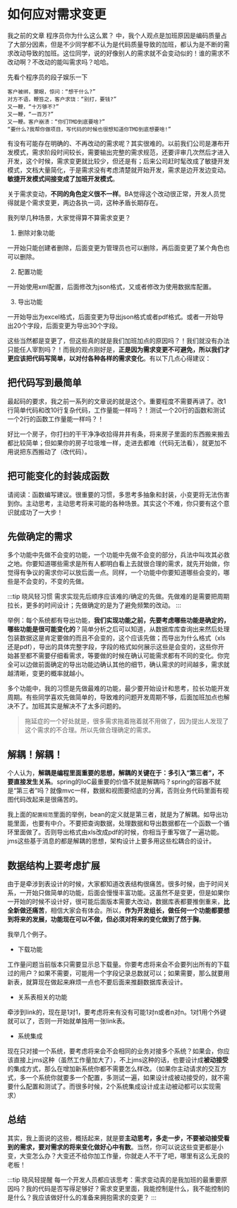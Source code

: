 # 如何应对需求变更

我之前的文章 程序员你为什么这么累？ 中，我个人观点是加班原因是编码质量占了大部分因素，但是不少同学都不认为是代码质量导致的加班，都认为是不断的需求改动导致的加班。这位同学，说的好像别人的需求就不会变动似的！谁的需求不改动啊？不改动的能叫需求吗？哈哈。

先看个程序员的段子娱乐一下

```
客户被绑，蒙眼，惊问：“想干什么?”
对方不语，鞭笞之，客户求饶：“别打，要钱?”
又一鞭，“十万够不?”
又一鞭，“一百万?”
又一鞭。客户崩溃：“你们TMD到底要啥?”
“要什么?我帮你做项目，写代码的时候也很想知道你TMD到底想要啥!”
```

有没有可能存在明确的、不再改动的需求呢？其实很难的。以前我们公司是瀑布开发模式，需求阶段时间较长，需要输出完整的需求规范，还要评审几次然后才进入开发，这个时候，需求变更就比较少，但还是有；后来公司赶时髦改成了敏捷开发模式，文档大量简化，于是需求没有考虑清楚就开始开发，需求是边开发边变动。**敏捷开发模式间接变成了加班开发模式**。


关于需求变动，**不同的角色定义很不一样**。BA觉得这个改动很正常，开发人员觉得就是个需求变更，两边各执一词，这种矛盾长期存在。



我列举几种场景，大家觉得算不算需求变更？

1. 删除对象功能

一开始只能创建者删除，后面变更为管理员也可以删除，再后面变更了某个角色也可以删除。

2. 配置功能

一开始使用xml配置，后面修改为json格式，又或者修改为使用数据库配置。

3. 导出功能

一开始导出为excel格式，后面变更为导出json格式或者pdf格式。或者一开始导出20个字段，后面变更为导出30个字段。


这些当然都是变更了，但这些真的就是我们加班加点的原因吗？！我们就没有办法只能任人宰割吗？！而我的观点刚好是，**正是因为需求变更不可避免，所以我们才更应该把代码写简单，以对付各种各样的需求变化**。有以下几点心得建议：



## 把代码写到最简单

最起码的要求，我之前一系列的文章说的就是这个。重要程度不需要再讲了。改1行简单代码和改10行复杂代码，工作量能一样吗？！测试一个20行的函数和测试一个2行的函数工作量能一样吗？！

好比一个房子，你打扫的干干净净收拾得井井有条，将来房子里面的东西搬来搬去都比较简单；但如果你的房子垃圾堆一样，走进去都难（代码无法看），就更加不用说把东西搬动了（改代码）。



## 把可能变化的封装成函数

请阅读：函数编写建议。很重要的习惯，多思考多抽象和封装，小变更将无法伤害到你。主动思考，主动思考将来可能的各种场景。其实这个不难，你只要有这个意识就成功了一大步！



## 先做确定的需求

多个功能中先做不会变的功能，一个功能中先做不会变的部分，兵法中叫攻其必救之地。你要知道哪些需求是所有人都明白看上去就很合理的需求，就先开始做，你觉得有争议的需求你可以放后面一点。同样，一个功能中你要知道哪些会变的，哪些是不会变的，不变的先做。

:::tip 晓风轻习惯
需求实现先后顺序应该难的/确定的先做。先做难的是需要把周期拉长，更多的时间设计；先做确定的是为了避免频繁的改动。
:::

举例：每个系统都有导出功能，**我们实现功能之前，先要考虑哪些功能是确定的，哪些功能是很可能变化的**？简单分析之后可以知道，从数据库库查询出来然后处理包装数据这是肯定要做的而且不会变的，这个应该先做；而导出为什么格式（xls还是pdf），导出的具体完整字段，字段的格式如何展示这些是会变的，这些你开始甚至都不需要仔细看需求，等要做的时候在确认可能需求都有不同的变化。你完全可以边做前面确定的导出功能边确认其他的细节，确认需求的时间越多，需求就越清晰，变更的概率就越小。

多个功能中，我的习惯是先做最难的功能，最少要开始设计和思考，拉长功能开发周期。有些同学喜欢先做简单的，导致难的问题开发周期不够，后面加班加点也解决不了。加班其实是解决不了太多问题的。



> 拖延症的一个好处就是，很多需求拖着拖着就不用做了，因为提出人发现了这个需求的不合理。所以先做合理确定的需求。


## 解耦！解耦！

个人认为，**解耦是编程里面重要的思想，解耦的关键在于：多引入“第三者”，不要直接发生关系**。spring的IoC最重要的价值不就是解耦吗？spring的容器不就是“第三者”吗？就像mvc一样，数据和视图要彻底的分离，否则业务代码里面有视图代码改起来是很痛苦的。

我上面的`配置规范`里面的举例，bean的定义就是第三者，就是为了解耦。如导出功能里面，也要有中介。不要把查询数据，处理数据和导出数据都在一个函数一个循环里面做了。否则导出格式由xls改成pdf的时候，你相当于重写做了一遍功能。jms这些基于消息的都是解耦的思想，架构设计上要多用这些松耦合的设计。


## 数据结构上要考虑扩展

由于是牵涉到表设计的时候，大家都知道改表结构很痛苦。很多时候，由于时间关系，一开始只做简单的功能，后面会慢慢丰富功能。这虽然不是变更，但是如果你一开始的时候不设计好，很可能后面版本需要大改动，数据库表都要推倒重来，**比全新做还痛苦**，相信大家会有体会。所以，**作为开发组长，做任何一个功能都要想到将来的发展，功能现在可以不做，但必须对将来的变化做到了然于胸**。

我举几个例子。

* 下载功能

工作量问题当前版本只需要显示总下载量。你要考虑将来会不会要列出所有的下载过的用户？如果不需要，可能用一个字段记录总数就可以；如果需要，那么就要用新表，就算现在做起来麻烦一点也不要后面来推翻数据库表设计。

* 关系表相关的功能

牵涉到link的，现在是1对1，要考虑将来有没有可能1对n或者n对n。1对1用个外键就可以了，否则一开始就单独用一张link表。

*  系统集成

现在只对接一个系统，要考虑将来会不会相同的业务对接多个系统？如果会，你应该直接上jms这种（虽然工作量加大了），不上jms这种的话，也要设计成**被动接受**的集成方式，那么在增加新系统你都不需要怎么样改。（如果你主动请求的交互方式，多一个系统你就要多一个配置，多测试一遍，如果设计成被动接受的，就不需要什么配置和测试了。而很多时候，2个系统集成设计成主动被动都可以实现需求）


## 总结

其实，我上面说的这些，概括起来，就是要**主动思考，多走一步，不要被动接受看到的需求，要对需求的将来变化做好心中有数**。当然，你可以说这些变更都是小变，大变怎么办？大变还不给你加工作量，你就走人不干了吧，哪里有这么无良的老板！

:::tip 晓风轻提醒
每一个开发人员都应该思考：需求变动真的是我加班的最重要原因吗？我的代码是否写得足够好？需求变更里面，我能控制是什么，我不能控制的是什么？我应该做好什么的准备来拥抱需求的变更？
:::

